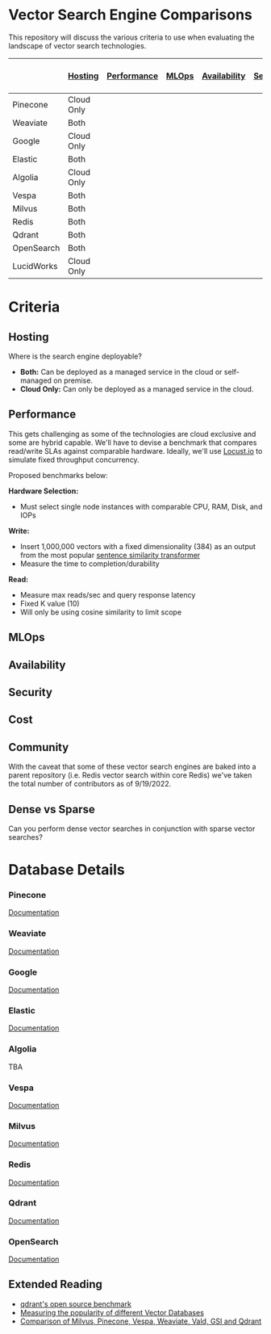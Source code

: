 # Vector Search Engine Comparisons

This repository will discuss the various criteria to use when evaluating the landscape of vector search technologies.

|            	| [Hosting](#Hosting) 	| [Performance](#Performance) 	| [MLOps](#MLOps) 	| [Availability](#Availability) 	| [Security](#Security) 	| [Cost](#Cost) 	| [Community](#Community) 	| [Dense vs Sparse](#Dense-vs-Sparse) 	|
|------------	|---------------------	|-----------------------------	|-----------------	|-------------------------------	|-----------------------	|---------------	|-------------------------	|-------------------------------------	|
| Pinecone   	| Cloud Only          	|                             	|                 	|                               	|                       	|               	| N/A                     	|                                     	|
| Weaviate   	| Both              	|                             	|                 	|                               	|                       	|               	| 31                      	|                                     	|
| Google     	| Cloud Only          	|                             	|                 	|                               	|                       	|               	| N/A                     	| Dense                               	|
| Elastic    	| Both              	|                             	|                 	|                               	|                       	|               	| 161                     	| Both                                	|
| Algolia    	| Cloud Only          	|                             	|                 	|                               	|                       	|               	| N/A                     	| Both                                	|
| Vespa      	| Both              	|                             	|                 	|                               	|                       	|               	| N/A                     	|                                     	|
| Milvus     	| Both              	|                             	|                 	|                               	|                       	|               	| 194                     	|                                     	|
| Redis      	| Both              	|                             	|                 	|                               	|                       	|               	| 617                     	| Both                                	|
| Qdrant     	| Both              	|                             	|                 	|                               	|                       	|               	| 28                      	|                                     	|
| OpenSearch 	| Both              	|                             	|                 	|                               	|                       	|               	| 135                     	| Both                                	|
| LucidWorks 	| Cloud Only          	|                             	|                 	|                               	|                       	|               	|                         	|                                     	|

# Criteria

## Hosting

Where is the search engine deployable?

-   **Both:** Can be deployed as a managed service in the cloud or self-managed on premise.
-   **Cloud Only:** Can only be deployed as a managed service in the cloud.

## Performance

This gets challenging as some of the technologies are cloud exclusive and some are hybrid capable. We'll have to devise a benchmark that compares read/write SLAs against comparable hardware.
Ideally, we'll use [Locust.io](https://locust.io/) to simulate fixed throughput concurrency.

Proposed benchmarks below:

**Hardware Selection:**

-   Must select single node instances with comparable CPU, RAM, Disk, and IOPs

**Write:**

-   Insert 1,000,000 vectors with a fixed dimensionality (384) as an output from the most popular [sentence similarity transformer](https://huggingface.co/sentence-transformers/all-MiniLM-L6-v2)
-   Measure the time to completion/durability

**Read:**

-   Measure max reads/sec and query response latency
-   Fixed K value (10)
-   Will only be using cosine similarity to limit scope

## MLOps

## Availability

## Security

## Cost

## Community

With the caveat that some of these vector search engines are baked into a parent repository (i.e. Redis vector search within core Redis) we've taken the total number of contributors as of 9/19/2022.

## Dense vs Sparse

Can you perform dense vector searches in conjunction with sparse vector searches?

# Database Details

### Pinecone

[Documentation](https://www.pinecone.io/docs/)

### Weaviate

[Documentation](https://weaviate.io/developers/weaviate/current/)

### Google

[Documentation](https://cloud.google.com/vertex-ai/docs/matching-engine/overview)

### Elastic

[Documentation](https://www.elastic.co/guide/en/elasticsearch/reference/current/dense-vector.html)

### Algolia

TBA

### Vespa

[Documentation](https://docs.vespa.ai/en/nearest-neighbor-search-guide.html#hybrid-sparse-and-dense-retrieval-methods-with-vespa)

### Milvus

[Documentation](https://milvus.io/docs)

### Redis

[Documentation](https://redis.io/docs/stack/search/reference/vectors/)

### Qdrant

[Documentation](https://qdrant.tech/documentation/)

### OpenSearch

[Documentation](https://opensearch.org/docs/latest/search-plugins/knn/approximate-knn/)

## Extended Reading

- [qdrant's open source benchmark](https://qdrant.tech/benchmarks/)
- [Measuring the popularity of different Vector Databases](https://gradientflow.com/the-vector-database-index/)
- [Comparison of Milvus, Pinecone, Vespa, Weaviate, Vald, GSI and Qdrant](https://towardsdatascience.com/milvus-pinecone-vespa-weaviate-vald-gsi-what-unites-these-buzz-words-and-what-makes-each-9c65a3bd0696)
